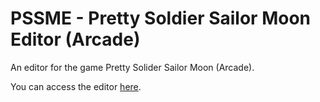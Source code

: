 # PSSME - Pretty Soldier Sailor Moon Editor (Arcade)
An editor for the game Pretty Solider Sailor Moon (Arcade).


You can access the editor [here](https://gamehackfan.github.io/pssme/).
